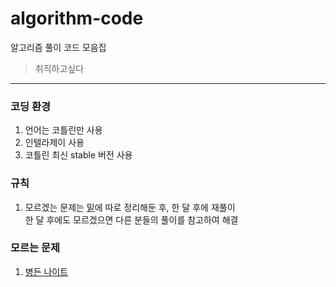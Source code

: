 # algorithm-code
알고리즘 풀이 코드 모음집

> 취직하고싶다

---

### 코딩 환경
1. 언어는 코틀린만 사용
2. 인텔라제이 사용
3. 코틀린 최신 stable 버전 사용

### 규칙
1. 모르겠는 문제는 [밑](/README.md#모르는-문제)에 따로 정리해둔 후, 한 달 후에 재풀이  <br/>
한 달 후에도 모르겠으면 다른 분들의 풀이를 참고하여 해결

### 모르는 문제
1. [병든 나이트](https://www.acmicpc.net/problem/1783)
